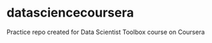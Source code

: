 datasciencecoursera
===================

Practice repo created for Data Scientist Toolbox course on Coursera
